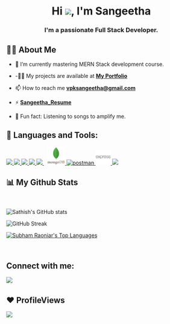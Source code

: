 <h1 align="center">Hi <img src="https://raw.githubusercontent.com/MartinHeinz/MartinHeinz/master/wave.gif" width="30px">, I'm Sangeetha</h1>
<h3 align="center">I'm a passionate Full Stack Developer.</h3>

## 🙋‍♂️ About Me

- 🔭 I’m currently mastering MERN Stack development course.
- -👨‍💻 My projects are available at **[My Portfolio](https://sangeetha-portfolio.netlify.app/)**

- 📫 How to reach me **vpksangeetha@gmail.com**

- ⚡ **[Sangeetha_Resume](https://drive.google.com/file/d/1QLUfcTfkFFFvqEWXkMpofc4N8I-tDrtQ/view?usp=sharing)**

- 👯 Fun fact: Listening to songs to amplify me.

## 🚀 Languages and Tools:

<p align="left"> 
              <a href="https://developer.mozilla.org/en-US/docs/Web/JavaScript" target="_blank"> <img src="https://img.icons8.com/color/48/000000/javascript.png"/> </a> 
    <a href="https://www.w3.org/html/" target="_blank"> <img src="https://img.icons8.com/color/48/000000/html-5.png"/> </a> 
    <a href="https://www.w3schools.com/css/" target="_blank"> <img src="https://img.icons8.com/color/48/000000/css3.png"/> </a> 
    <a href="https://getbootstrap.com" target="_blank"> <img src="https://img.icons8.com/color/48/000000/bootstrap.png"/> </a> 
        <a style="padding-right:8px;" href="https://nodejs.org" target="_blank"> <img src="https://img.icons8.com/color/48/000000/nodejs.png"/> </a> 
        <a href="https://www.mongodb.com/" target="_blank"> <img src="https://raw.githubusercontent.com/devicons/devicon/master/icons/mongodb/mongodb-original-wordmark.svg" alt="mongodb" width="48" height="48"/> </a> 
        <a href="https://postman.com" target="_blank"> <img src="https://www.vectorlogo.zone/logos/getpostman/getpostman-icon.svg" alt="postman" width="45" height="45"/> </a>   
             <a href="https://expressjs.com" target="_blank"> <img src="https://raw.githubusercontent.com/devicons/devicon/master/icons/express/express-original-wordmark.svg" alt="express" width="40" height="40"/> </a> 
             <a href="https://reactjs.org/" target="_blank"> <img src="https://img.icons8.com/color/48/000000/react-native.png"/> </a> 
</p>

## 📊 My Github Stats

  <br/>

  ![Sathish's GitHub stats](https://github-readme-stats.vercel.app/api?username=SangeethaKumarasamy&show_icons=true&theme=dark&hide_border=true&date_format=j%20M%5B%20Y%5D)

  ![GitHub Streak](https://github-readme-streak-stats.herokuapp.com?user=SangeethaKumarasamy&theme=dark&hide_border=true)
 
 
  <a href="https://github.com/SubhamRaoniar28/github-readme-stats"><img alt="Subham Raoniar's Top Languages" src="https://github-readme-stats.vercel.app/api/top-langs/?username=SangeethaKumarasamy&langs_count=8&count_private=true&layout=compact&theme=react&hide_border=true&bg_color=0D1117" /></a>
  <br/>
 
<br/>

## Connect with me:

<p align="left">

<a href = "https://www.linkedin.com/in/sangeetha-kumarasamy-aa5175228/"><img src="https://img.icons8.com/fluent/48/000000/linkedin.png"/></a>

</p>

## ❤ ProfileViews

<a href="https://github.com/Meghna-DAS/github-profile-views-counter">
    <img src="https://komarev.com/ghpvc/?username=SangeethaKumarasamy">
</a>
